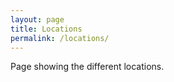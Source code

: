 ```yaml
---
layout: page
title: Locations
permalink: /locations/
---
```


Page showing the different locations.
